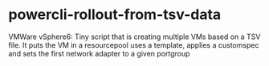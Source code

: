 # powercli-rollout-from-tsv-data
VMWare vSphere6: Tiny script that is creating multiple VMs based on a TSV file. It puts the VM in a resourcepool uses a template, applies a customspec and sets the first network adapter to a given portgroup
